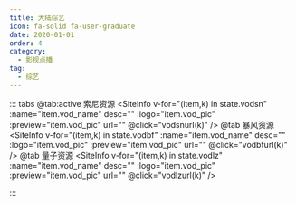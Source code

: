 ```yaml
---
title: 大陆综艺
icon: fa-solid fa-user-graduate
date: 2020-01-01
order: 4
category:
  - 影视点播
tag:
  - 综艺
---
```

<ArtPlayer :src="state.src" :config="artPlayerConfig" />

::: tabs
@tab:active 索尼资源
<SiteInfo v-for="(item,k) in state.vodsn" :name="item.vod_name" desc="" :logo="item.vod_pic"
  :preview="item.vod_pic" url="" @click="vodsnurl(k)" />
@tab 暴风资源
<SiteInfo v-for="(item,k) in state.vodbf" :name="item.vod_name" desc="" :logo="item.vod_pic"
  :preview="item.vod_pic" url="" @click="vodbfurl(k)" />
@tab 量子资源
<SiteInfo v-for="(item,k) in state.vodlz" :name="item.vod_name" desc="" :logo="item.vod_pic"
  :preview="item.vod_pic" url="" @click="vodlzurl(k)" />

:::

<script setup lang="ts">
  import { artplayerPlaylist } from 'cps/artplayer-plugin-playlist'
  import { vod } from 'db'
  import { poster, Hls } from 'cps/artConst'
  import { useStorage } from '@vueuse/core'
  import { onMounted, nextTick, onDeactivated } from "vue";
  const state = useStorage(
    "vod-dlzy",
    {
      src:"",
      vodsn: [],
      vodbf: [],
      vodlz: [],
      PlayList: []
    }
  )
 
  onMounted(async () => {
    const suonizy = await vod.find({ "name": "suonizy-dlzy" })
    const bfzy = await vod.find({ "name": "bfzy-dlzy" })
    const lzcaiji = await vod.find({ "name": "lzcaiji-dlzy" })
    state.value.vodsn = suonizy.data
    state.value.vodbf = bfzy.data
    state.value.vodlz = lzcaiji.data
    vodsnurl(0)
  });
  const vodsnurl = (key) => {
    const { vodsn } = state.value
    state.value.PlayList =vodsn[key].play_list
    state.value.src = vodsn[key].play_list[0].url
  }
    const vodbfurl = (key) => {
    const { vodbf } = state.value
    state.value.PlayList =vodbf[key].play_list
    state.value.src = vodbf[key].play_list[0].url
  }
    const vodlzurl = (key) => {
    const { vodlz } = state.value
    state.value.PlayList =vodlz[key].play_list
    state.value.src = vodlz[key].play_list[0].url
  }

  const artPlayerConfig = {
    poster,
    fullscreen: true,
    fullscreenWeb: true,
    autoplay: true,
    muted: true,
    type: "Hls",
    customType: { Hls },
    plugins: [
      artplayerPlaylist({
        autoNext: true,
        playlist: state.value.PlayList
      })
    ],
  }
</script>